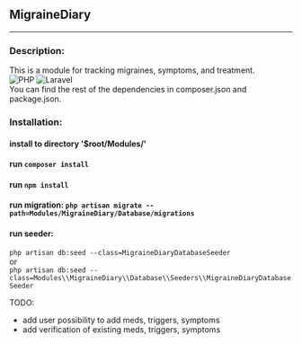 ## MigraineDiary

<hr>

### Description:

This is a module for tracking migraines, symptoms, and treatment. <br>
![PHP](https://img.shields.io/badge/PHP-^8.1-777BB4?style=for-the-badge&logo=php&logoColor=white)
![Laravel](https://img.shields.io/badge/Laravel-10.x-FF2D20?style=for-the-badge&logo=laravel&logoColor=white) <br>
You can find the rest of the dependencies in composer.json and package.json.

### Installation:

#### install to directory '$root/Modules/' <br>

#### run `composer install` <br>

#### run `npm install` <br>

#### run migration: `php artisan migrate --path=Modules/MigraineDiary/Database/migrations` <br>

#### run seeder:
`php artisan db:seed --class=MigraineDiaryDatabaseSeeder`
<br> or <br>
`php artisan db:seed --class=Modules\\MigraineDiary\\Database\\Seeders\\MigraineDiaryDatabaseSeeder`

TODO:
- add user possibility to add meds, triggers, symptoms
- add verification of existing meds, triggers, symptoms
